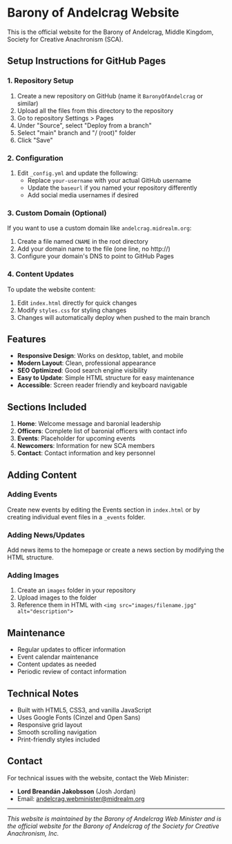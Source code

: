 # Barony of Andelcrag Website

This is the official website for the Barony of Andelcrag, Middle Kingdom, Society for Creative Anachronism (SCA).

## Setup Instructions for GitHub Pages

### 1. Repository Setup
1. Create a new repository on GitHub (name it `BaronyOfAndelcrag` or similar)
2. Upload all the files from this directory to the repository
3. Go to repository Settings > Pages
4. Under "Source", select "Deploy from a branch"
5. Select "main" branch and "/ (root)" folder
6. Click "Save"

### 2. Configuration
1. Edit `_config.yml` and update the following:
   - Replace `your-username` with your actual GitHub username
   - Update the `baseurl` if you named your repository differently
   - Add social media usernames if desired

### 3. Custom Domain (Optional)
If you want to use a custom domain like `andelcrag.midrealm.org`:
1. Create a file named `CNAME` in the root directory
2. Add your domain name to the file (one line, no http://)
3. Configure your domain's DNS to point to GitHub Pages

### 4. Content Updates
To update the website content:
1. Edit `index.html` directly for quick changes
2. Modify `styles.css` for styling changes
3. Changes will automatically deploy when pushed to the main branch

## Features

- **Responsive Design**: Works on desktop, tablet, and mobile
- **Modern Layout**: Clean, professional appearance
- **SEO Optimized**: Good search engine visibility
- **Easy to Update**: Simple HTML structure for easy maintenance
- **Accessible**: Screen reader friendly and keyboard navigable

## Sections Included

1. **Home**: Welcome message and baronial leadership
2. **Officers**: Complete list of baronial officers with contact info
3. **Events**: Placeholder for upcoming events
4. **Newcomers**: Information for new SCA members
5. **Contact**: Contact information and key personnel

## Adding Content

### Adding Events
Create new events by editing the Events section in `index.html` or by creating individual event files in a `_events` folder.

### Adding News/Updates
Add news items to the homepage or create a news section by modifying the HTML structure.

### Adding Images
1. Create an `images` folder in your repository
2. Upload images to the folder
3. Reference them in HTML with `<img src="images/filename.jpg" alt="description">`

## Maintenance

- Regular updates to officer information
- Event calendar maintenance
- Content updates as needed
- Periodic review of contact information

## Technical Notes

- Built with HTML5, CSS3, and vanilla JavaScript
- Uses Google Fonts (Cinzel and Open Sans)
- Responsive grid layout
- Smooth scrolling navigation
- Print-friendly styles included

## Contact

For technical issues with the website, contact the Web Minister:
- **Lord Breandán Jakobsson** (Josh Jordan)
- Email: andelcrag.webminister@midrealm.org

---


*This website is maintained by the Barony of Andelcrag Web Minister and is the official website for the Barony of Andelcrag of the Society for Creative Anachronism, Inc.* 
